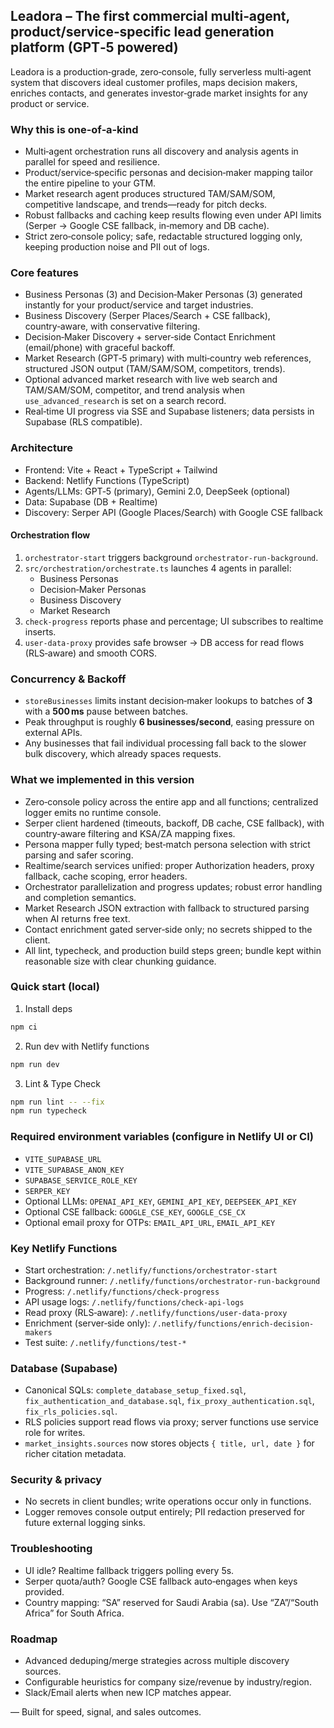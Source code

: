 ## Leadora – The first commercial multi‑agent, product/service‑specific lead generation platform (GPT‑5 powered)

Leadora is a production‑grade, zero‑console, fully serverless multi‑agent system that discovers ideal customer profiles, maps decision makers, enriches contacts, and generates investor‑grade market insights for any product or service.

### Why this is one‑of‑a‑kind
- Multi‑agent orchestration runs all discovery and analysis agents in parallel for speed and resilience.
- Product/service‑specific personas and decision‑maker mapping tailor the entire pipeline to your GTM.
- Market research agent produces structured TAM/SAM/SOM, competitive landscape, and trends—ready for pitch decks.
- Robust fallbacks and caching keep results flowing even under API limits (Serper → Google CSE fallback, in‑memory and DB cache).
- Strict zero‑console policy; safe, redactable structured logging only, keeping production noise and PII out of logs.

### Core features
- Business Personas (3) and Decision‑Maker Personas (3) generated instantly for your product/service and target industries.
- Business Discovery (Serper Places/Search + CSE fallback), country‑aware, with conservative filtering.
- Decision‑Maker Discovery + server‑side Contact Enrichment (email/phone) with graceful backoff.
- Market Research (GPT‑5 primary) with multi‑country web references, structured JSON output (TAM/SAM/SOM, competitors, trends).
- Optional advanced market research with live web search and TAM/SAM/SOM, competitor, and trend analysis when `use_advanced_research` is set on a search record.
- Real‑time UI progress via SSE and Supabase listeners; data persists in Supabase (RLS compatible).

### Architecture
- Frontend: Vite + React + TypeScript + Tailwind
- Backend: Netlify Functions (TypeScript)
- Agents/LLMs: GPT‑5 (primary), Gemini 2.0, DeepSeek (optional)
- Data: Supabase (DB + Realtime)
- Discovery: Serper API (Google Places/Search) with Google CSE fallback

#### Orchestration flow
1) `orchestrator-start` triggers background `orchestrator-run-background`.
2) `src/orchestration/orchestrate.ts` launches 4 agents in parallel:
   - Business Personas
   - Decision‑Maker Personas
   - Business Discovery
   - Market Research
3) `check-progress` reports phase and percentage; UI subscribes to realtime inserts.
4) `user-data-proxy` provides safe browser → DB access for read flows (RLS‑aware) and smooth CORS.

### Concurrency & Backoff
- `storeBusinesses` limits instant decision‑maker lookups to batches of **3** with a **500 ms** pause between batches.
- Peak throughput is roughly **6 businesses/second**, easing pressure on external APIs.
- Any businesses that fail individual processing fall back to the slower bulk discovery, which already spaces requests.

### What we implemented in this version
- Zero‑console policy across the entire app and all functions; centralized logger emits no runtime console.
- Serper client hardened (timeouts, backoff, DB cache, CSE fallback), with country‑aware filtering and KSA/ZA mapping fixes.
- Persona mapper fully typed; best‑match persona selection with strict parsing and safer scoring.
- Realtime/search services unified: proper Authorization headers, proxy fallback, cache scoping, error headers.
- Orchestrator parallelization and progress updates; robust error handling and completion semantics.
- Market Research JSON extraction with fallback to structured parsing when AI returns free text.
- Contact enrichment gated server‑side only; no secrets shipped to the client.
- All lint, typecheck, and production build steps green; bundle kept within reasonable size with clear chunking guidance.

### Quick start (local)
1) Install deps
```bash
npm ci
```
2) Run dev with Netlify functions
```bash
npm run dev
```
3) Lint & Type Check
```bash
npm run lint -- --fix
npm run typecheck
```

### Required environment variables (configure in Netlify UI or CI)
- `VITE_SUPABASE_URL`
- `VITE_SUPABASE_ANON_KEY`
- `SUPABASE_SERVICE_ROLE_KEY`
- `SERPER_KEY`
- Optional LLMs: `OPENAI_API_KEY`, `GEMINI_API_KEY`, `DEEPSEEK_API_KEY`
- Optional CSE fallback: `GOOGLE_CSE_KEY`, `GOOGLE_CSE_CX`
- Optional email proxy for OTPs: `EMAIL_API_URL`, `EMAIL_API_KEY`

### Key Netlify Functions
- Start orchestration: `/.netlify/functions/orchestrator-start`
- Background runner: `/.netlify/functions/orchestrator-run-background`
- Progress: `/.netlify/functions/check-progress`
- API usage logs: `/.netlify/functions/check-api-logs`
- Read proxy (RLS‑aware): `/.netlify/functions/user-data-proxy`
- Enrichment (server‑side only): `/.netlify/functions/enrich-decision-makers`
- Test suite: `/.netlify/functions/test-*`

### Database (Supabase)
- Canonical SQLs: `complete_database_setup_fixed.sql`, `fix_authentication_and_database.sql`, `fix_proxy_authentication.sql`, `fix_rls_policies.sql`.
- RLS policies support read flows via proxy; server functions use service role for writes.
- `market_insights.sources` now stores objects `{ title, url, date }` for richer citation metadata.

### Security & privacy
- No secrets in client bundles; write operations occur only in functions.
- Logger removes console output entirely; PII redaction preserved for future external logging sinks.

### Troubleshooting
- UI idle? Realtime fallback triggers polling every 5s.
- Serper quota/auth? Google CSE fallback auto‑engages when keys provided.
- Country mapping: “SA” reserved for Saudi Arabia (sa). Use “ZA”/“South Africa” for South Africa.

### Roadmap
- Advanced deduping/merge strategies across multiple discovery sources.
- Configurable heuristics for company size/revenue by industry/region.
- Slack/Email alerts when new ICP matches appear.

— Built for speed, signal, and sales outcomes.
